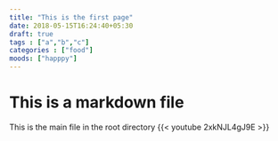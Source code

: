 ```yaml
---
title: "This is the first page"
date: 2018-05-15T16:24:40+05:30
draft: true
tags : ["a","b","c"]
categories : ["food"]
moods: ["happpy"]
---
```


# This is a markdown file
This is the main file in the root directory
{{< youtube 2xkNJL4gJ9E >}}
